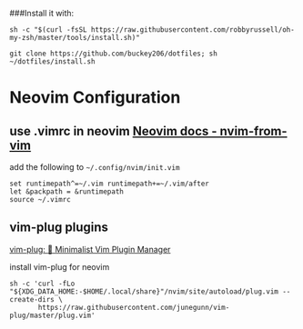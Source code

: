 ###Install it with: 

`sh -c "$(curl -fsSL https://raw.githubusercontent.com/robbyrussell/oh-my-zsh/master/tools/install.sh)"`

`git clone https://github.com/buckey206/dotfiles; sh ~/dotfiles/install.sh`


# Neovim Configuration
## use .vimrc in neovim [Neovim docs - nvim-from-vim](https://neovim.io/doc/user/nvim.html#nvim-from-vim)
add the following to `~/.config/nvim/init.vim`
```
set runtimepath^=~/.vim runtimepath+=~/.vim/after
let &packpath = &runtimepath
source ~/.vimrc
```

## vim-plug plugins 
[vim-plug: :hibiscus: Minimalist Vim Plugin Manager](https://github.com/junegunn/vim-plug/?tab=readme-ov-file#neovim)

install vim-plug for neovim 
```
sh -c 'curl -fLo "${XDG_DATA_HOME:-$HOME/.local/share}"/nvim/site/autoload/plug.vim --create-dirs \
       https://raw.githubusercontent.com/junegunn/vim-plug/master/plug.vim'
```

